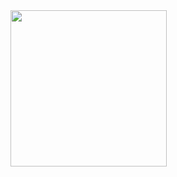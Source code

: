<img align="left" height="250" src="http://www.threadbombing.com/data/media/2/EsvcgzrXEAM-G2X.gif"/>

